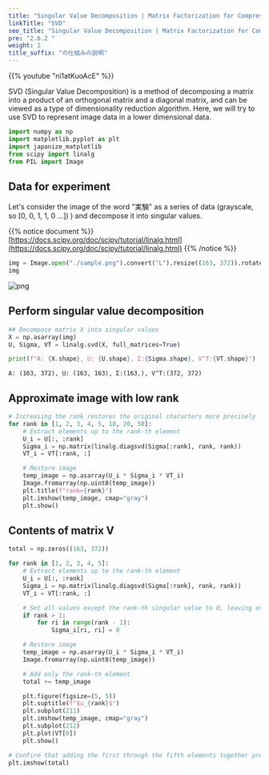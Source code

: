 ```yaml
---
title: "Singular Value Decomposition | Matrix Factorization for Compression"
linkTitle: "SVD"
seo_title: "Singular Value Decomposition | Matrix Factorization for Compression"
pre: "2.6.2 "
weight: 2
title_suffix: "の仕組みの説明"
---
```


{{% youtube "ni1atKuoAcE" %}}

<div class="pagetop-box">
    <p>SVD (Singular Value Decomposition) is a method of decomposing a matrix into a product of an orthogonal matrix and a diagonal matrix, and can be viewed as a type of dimensionality reduction algorithm. Here, we will try to use SVD to represent image data in a lower dimensional data.</p>
</div>

```python
import numpy as np
import matplotlib.pyplot as plt
import japanize_matplotlib
from scipy import linalg
from PIL import Image
```

## Data for experiment

Let's consider the image of the word "実験" as a series of data (grayscale, so [0, 0, 1, 1, 0 ...]) ) and decompose it into singular values.

{{% notice document %}}
[https://docs.scipy.org/doc/scipy/tutorial/linalg.html](https://docs.scipy.org/doc/scipy/tutorial/linalg.html)
{{% /notice %}}


```python
img = Image.open("./sample.png").convert("L").resize((163, 372)).rotate(90, expand=True)
img
```


    
![png](/images/basic/dimensionality_reduction/SVD_files/SVD_4_0.png)
    


## Perform singular value decomposition


```python
## Decompose matrix X into singular values
X = np.asarray(img)
U, Sigma, VT = linalg.svd(X, full_matrices=True)

print(f"A: {X.shape}, U: {U.shape}, Σ:{Sigma.shape}, V^T:{VT.shape}")
```

    A: (163, 372), U: (163, 163), Σ:(163,), V^T:(372, 372)


## Approximate image with low rank


```python
# Increasing the rank restores the original characters more precisely
for rank in [1, 2, 3, 4, 5, 10, 20, 50]:
    # Extract elements up to the rank-th element
    U_i = U[:, :rank]
    Sigma_i = np.matrix(linalg.diagsvd(Sigma[:rank], rank, rank))
    VT_i = VT[:rank, :]

    # Restore image
    temp_image = np.asarray(U_i * Sigma_i * VT_i)
    Image.fromarray(np.uint8(temp_image))
    plt.title(f"rank={rank}")
    plt.imshow(temp_image, cmap="gray")
    plt.show()
```

## Contents of matrix V


```python
total = np.zeros((163, 372))

for rank in [1, 2, 3, 4, 5]:
    # Extract elements up to the rank-th element
    U_i = U[:, :rank]
    Sigma_i = np.matrix(linalg.diagsvd(Sigma[:rank], rank, rank))
    VT_i = VT[:rank, :]

    # Set all values except the rank-th singular value to 0, leaving only the rank-th element.
    if rank > 1:
        for ri in range(rank - 1):
            Sigma_i[ri, ri] = 0

    # Restore image
    temp_image = np.asarray(U_i * Sigma_i * VT_i)
    Image.fromarray(np.uint8(temp_image))

    # Add only the rank-th element
    total += temp_image

    plt.figure(figsize=(5, 5))
    plt.suptitle(f"$u_{rank}$")
    plt.subplot(211)
    plt.imshow(temp_image, cmap="gray")
    plt.subplot(212)
    plt.plot(VT[0])
    plt.show()
```


```python
# Confirm that adding the first through the fifth elements together properly restores the original image
plt.imshow(total)
```
